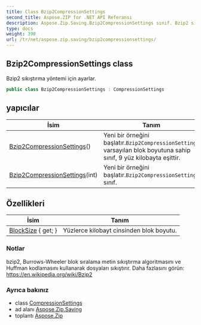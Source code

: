 ```yaml
---
title: Class Bzip2CompressionSettings
second_title: Aspose.ZIP for .NET API Referansı
description: Aspose.Zip.Saving.Bzip2CompressionSettings sınıf. Bzip2 sıkıştırma yöntemi için ayarlar.
type: docs
weight: 390
url: /tr/net/aspose.zip.saving/bzip2compressionsettings/
---
```

## Bzip2CompressionSettings class

Bzip2 sıkıştırma yöntemi için ayarlar.

```csharp
public class Bzip2CompressionSettings : CompressionSettings
```

## yapıcılar

| İsim | Tanım |
| --- | --- |
| [Bzip2CompressionSettings](bzip2compressionsettings/#constructor)() | Yeni bir örneğini başlatır.`Bzip2CompressionSettings` varsayılan blok boyutuna sahip sınıf, 9 yüz kilobayta eşittir. |
| [Bzip2CompressionSettings](bzip2compressionsettings/#constructor_1)(int) | Yeni bir örneğini başlatır.`Bzip2CompressionSettings` sınıf. |

## Özellikleri

| İsim | Tanım |
| --- | --- |
| [BlockSize](../../aspose.zip.saving/bzip2compressionsettings/blocksize/) { get; } | Yüzlerce kilobayt cinsinden blok boyutu. |

### Notlar

bzip2, Burrows-Wheeler blok sıralama metin sıkıştırma algoritmasını ve Huffman kodlamasını kullanarak dosyaları sıkıştırır. Daha fazlasını görün: https://en.wikipedia.org/wiki/Bzip2

### Ayrıca bakınız

* class [CompressionSettings](../compressionsettings/)
* ad alanı [Aspose.Zip.Saving](../../aspose.zip.saving/)
* toplantı [Aspose.Zip](../../)



